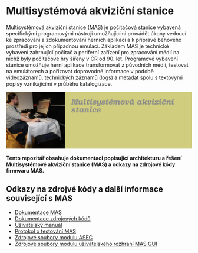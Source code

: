 # Multisystémová akviziční stanice

Multisystémová akviziční stanice (MAS) je počítačová stanice vybavená specifickými programovými nástroji 
umožňujícími provádět úkony vedoucí ke zpracování a zdokumentování herních aplikací a k přípravě běhového 
prostředí pro jejich případnou emulaci. Základem MAS je technické vybavení zahrnující počítač a periferní 
zařízení pro zpracování médií na nichž byly počítačové hry šířeny v ČR od 90. let. Programové vybavení 
stanice umožňuje herní aplikace transformovat z původních médií, testovat na emulátorech a pořizovat 
doprovodné informace v podobě videozáznamů, technických záznamů (logs) a metadat spolu s textovými 
popisy vznikajícími v průběhu katalogizace.


![Koncept](Images/IMG_3549.JPG)

**Tento repozitář obsahuje dokumentaci popisující architekturu a řešení Multisystémové akviziční stanice (MAS) a odkazy na zdrojové kódy firmwaru MAS.**

## Odkazy na zdrojvé kódy a další informace související s MAS
 - [Dokumentace MAS](https://raw.githubusercontent.com/iimcz/mas-firmware/master/MAS_dokumentace.pdf)
 - [Dokumentace zdrojových kódů](https://raw.githubusercontent.com/iimcz/mas-firmware/master/MAS_refdoc.pdf)
 - [Uživatelský manuál](https://raw.githubusercontent.com/iimcz/mas-firmware/master/MAS_uzivatelska_prirucka.pdf)
 - [Protokol o testování MAS](https://raw.githubusercontent.com/iimcz/mas-firmware/master/MAS_protokol_test.pdf)
 - [Zdrojové soubory modulu ASEC](https://github.com/iimcz/mas-asec/)
 - [Zdrojové soubory modulu uživatelského rozhraní MAS GUI](https://github.com/iimcz/mas-ui/)


       
